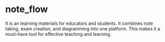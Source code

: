 # note_flow

It is an learning materials for educators and students. It combines note taking, exam creation, and diagramming into one platform. This makes it a must-have tool for effective teaching and learning.
